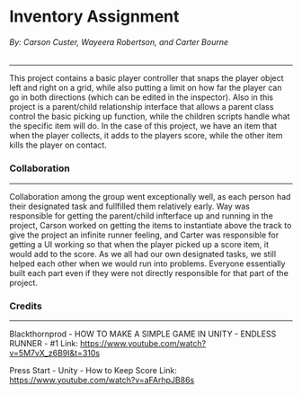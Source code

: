 # Inventory Assignment
###### By: Carson Custer, Wayeera Robertson, and Carter Bourne
---
This project contains a basic player controller that snaps the player object left and right on a grid, while also putting a limit on how far the player can go in both directions (which can be edited in the inspector). Also in this project is a parent/child relationship interface that allows a parent class control the basic picking up function, while the children scripts handle what the specific item will do. In the case of this project, we have an item that when the player collects, it adds to the players score, while the other item kills the player on contact. 

### Collaboration
---
Collaboration among the group went exceptionally well, as each person had their designated task and fullfilled them relatively early. Way was responsible for getting the parent/child infterface up and running in the project, Carson worked on getting the items to instantiate above the track to give the project an infinite runner feeling, and Carter was responsible for getting a UI working so that when the player picked up a score item, it would add to the score. As we all had our own designated tasks, we still helped each other when we would run into problems. Everyone essentially built each part even if they were not directly responsible for that part of the project.

### Credits
---
Blackthornprod - HOW TO MAKE A SIMPLE GAME IN UNITY - ENDLESS RUNNER - #1
Link: https://www.youtube.com/watch?v=5M7vX_z6B9I&t=310s

Press Start - Unity - How to Keep Score
Link: https://www.youtube.com/watch?v=aFArhpJB86s